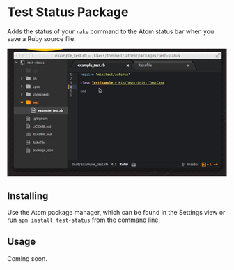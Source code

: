 # Test Status Package

Adds the status of your `rake` command to the Atom status bar when you save a
Ruby source file.

![Test Status Usage](screenshots/atom-test-status.gif)

## Installing

Use the Atom package manager, which can be found in the Settings view or run
`apm install test-status` from the command line.

## Usage

Coming soon.
